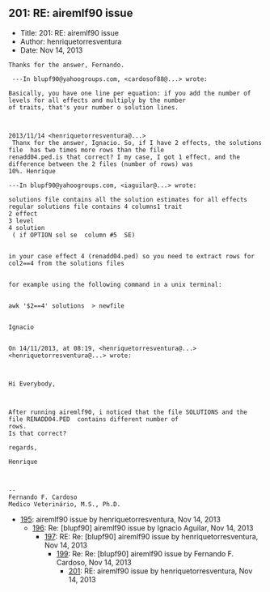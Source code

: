 ## 201: RE: airemlf90 issue

- Title: 201: RE: airemlf90 issue
- Author: henriquetorresventura
- Date: Nov 14, 2013

```
Thanks for the answer, Fernando.  

 ---In blupf90@yahoogroups.com, <cardosof88@...> wrote:

Basically, you have one line per equation: if you add the number of levels for all effects and multiply by the number
of traits, that's your number o solution lines.



2013/11/14 <henriquetorresventura@...>
 Thanx for the answer, Ignacio. So, if I have 2 effects, the solutions file  has two times more rows than the file
renadd04.ped.is that correct? I my case, I got 1 effect, and the difference between the 2 files (number of rows) was
10%. Henrique

---In blupf90@yahoogroups.com, <iaguilar@...> wrote:

solutions file contains all the solution estimates for all effects
regular solutions file contains 4 columns1 trait
2 effect
3 level
4 solution
 ( if OPTION sol se  column #5	SE) 


in your case effect 4 (renadd04.ped) so you need to extract rows for col2==4 from the solutions files


for example using the following command in a unix terminal: 


awk '$2==4' solutions  > newfile


Ignacio 


On 14/11/2013, at 08:19, <henriquetorresventura@...> <henriquetorresventura@...> wrote:



Hi Everybody, 

 

After running airemlf90, i noticed that the file SOLUTIONS and the file RENADD04.PED  contains different number of
rows.
Is that correct? 

regards, 

Henrique



-- 
Fernando F. Cardoso
Medico Veterinário, M.S., Ph.D.

```

- [195](0195.md): airemlf90 issue by henriquetorresventura, Nov 14, 2013
    - [196](0196.md): Re: [blupf90] airemlf90 issue by Ignacio Aguilar, Nov 14, 2013
        - [197](0197.md): RE: Re: [blupf90] airemlf90 issue by henriquetorresventura, Nov 14, 2013
            - [199](0199.md): Re: Re: [blupf90] airemlf90 issue by Fernando F. Cardoso, Nov 14, 2013
                - [201](0201.md): RE: airemlf90 issue by henriquetorresventura, Nov 14, 2013
